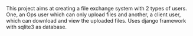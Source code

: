 This project aims at creating a file exchange system with 2 types of users. One, an Ops user which can only upload files and another, a client user, which can download and view the uploaded files. Uses django framework with sqlite3 as database.
